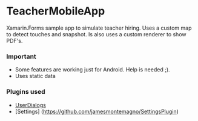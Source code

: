 # TeacherMobileApp
Xamarin.Forms sample app to simulate teacher hiring. 
Uses a custom map to detect touches and snapshot. Is also uses a custom renderer to show PDF's.

### Important
- Some features are working just for Android. Help is needed ;).
- Uses static data

### Plugins used
- [UserDialogs](https://github.com/aritchie/userdialogs)
- [Settings] (https://github.com/jamesmontemagno/SettingsPlugin)

